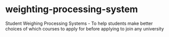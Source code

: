 # weighting-processing-system
Student Weighing Processing Systems - To help students make better choices of which courses to apply for before applying to join any university
